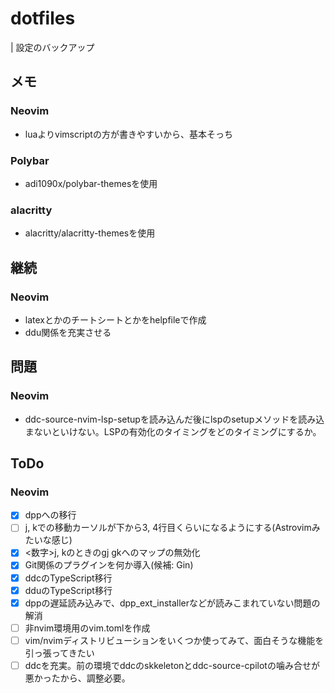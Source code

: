 # dotfiles
| 設定のバックアップ

## メモ
### Neovim
* luaよりvimscriptの方が書きやすいから、基本そっち

### Polybar
* adi1090x/polybar-themesを使用

### alacritty
* alacritty/alacritty-themesを使用

## 継続
### Neovim
* latexとかのチートシートとかをhelpfileで作成
* ddu関係を充実させる

## 問題
### Neovim
* ddc-source-nvim-lsp-setupを読み込んだ後にlspのsetupメソッドを読み込まないといけない。LSPの有効化のタイミングをどのタイミングにするか。

## ToDo
### Neovim
* [x] dppへの移行
* [ ] j, kでの移動カーソルが下から3, 4行目くらいになるようにする(Astrovimみたいな感じ)
* [x] <数字>j, kのときのgj gkへのマップの無効化
* [x] Git関係のプラグインを何か導入(候補: Gin)
* [x] ddcのTypeScript移行
* [x] dduのTypeScript移行
* [x] dppの遅延読み込みで、dpp_ext_installerなどが読みこまれていない問題の解消
* [ ] 非nvim環境用のvim.tomlを作成
* [ ] vim/nvimディストリビューションをいくつか使ってみて、面白そうな機能を引っ張ってきたい
* [ ] ddcを充実。前の環境でddcのskkeletonとddc-source-cpilotの噛み合せが悪かったから、調整必要。
